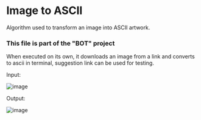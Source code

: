 # Image to ASCII
Algorithm used to transform an image into ASCII artwork.

### This file is part of the "BOT" project

When executed on its own, it downloads an image from a link and converts to ascii in terminal, suggestion link can be used for testing.

Input:

![image](https://user-images.githubusercontent.com/94933775/143153067-ed1c0af7-854d-4e30-9931-637e8b428ecd.png)

Output:

![image](https://user-images.githubusercontent.com/94933775/143153391-8a8a4e3a-a857-40a6-82a2-8eca247701f3.png)
